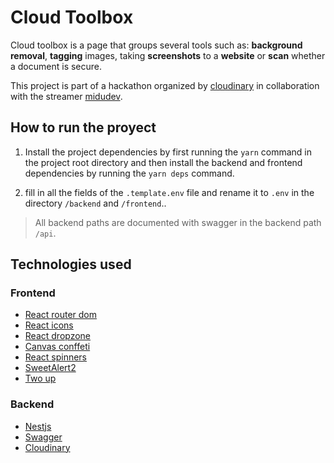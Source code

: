 # Cloud Toolbox

Cloud toolbox is a page that groups several tools such as: **background removal**, **tagging** images, taking **screenshots** to a **website** or **scan** whether a document is secure.

This project is part of a hackathon organized by [cloudinary](https://cloudinary.com/) in collaboration with the streamer [midudev](https://github.com/midudev).

## How to run the proyect

1. Install the project dependencies by first running the `yarn` command in the project root directory and then install the backend and frontend dependencies by running the `yarn deps` command.

2. fill in all the fields of the `.template.env` file and rename it to `.env` in the directory `/backend` and `/frontend`..

> All backend paths are documented with swagger in the backend path `/api`.

## Technologies used

### Frontend

- [React router dom](https://reactrouter.com/en/main)
- [React icons](https://react-icons.github.io/react-icons)
- [React dropzone](https://react-dropzone.js.org/)
- [Canvas conffeti](https://github.com/catdad/canvas-confetti#readme)
- [React spinners](https://www.davidhu.io/react-spinners/)
- [SweetAlert2](https://sweetalert2.github.io/)
- [Two up](https://github.com/GoogleChromeLabs/two-up#readme)

### Backend

- [Nestjs](https://nestjs.com/)
- [Swagger](https://swagger.io/)
- [Cloudinary](https://cloudinary.com/)